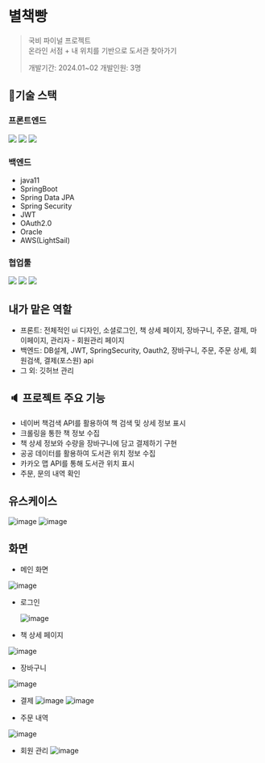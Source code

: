 # 별책빵
> 국비 파이널 프로젝트<br>
> 온라인 서점 + 내 위치를 기반으로 도서관 찾아가기
>
> 개발기간: 2024.01~02 개발인원: 3명


## :wrench:기술 스택

### 프론트엔드
<img src="https://img.shields.io/badge/react-61DAFB?style=for-the-badge&logo=react&logoColor=white"> <img src="https://img.shields.io/badge/java_script-F7DF1E?style=for-the-badge&logo=javascript&logoColor=white">
<img src="https://img.shields.io/badge/styled_components-DB7093?style=for-the-badge&logo=styledcomponents&logoColor=white">

### 백엔드
- java11
- SpringBoot
- Spring Data JPA
- Spring Security
- JWT
- OAuth2.0
- Oracle
- AWS(LightSail)

### 협업툴
<img src="https://img.shields.io/badge/github-181717?style=for-the-badge&logo=github&logoColor=white"> <img src="https://img.shields.io/badge/figma-F24E1E?style=for-the-badge&logo=figma&logoColor=white"> 
<img src="https://img.shields.io/badge/canva-00C4CC?style=for-the-badge&logo=canva&logoColor=white"> 

## 내가 맡은 역할
- 프론트: 전체적인 ui 디자인, 소셜로그인, 책 상세 페이지, 장바구니, 주문, 결제, 마이페이지, 관리자 - 회원관리 페이지
- 백엔드: DB설계, JWT, SpringSecurity, Oauth2, 장바구니, 주문, 주문 상세, 회원검색, 결제(포스원) api
- 그 외: 깃허브 관리


## :speaker: 프로젝트 주요 기능 
- 네이버 책검색 API를 활용하여 책 검색 및 상세 정보 표시
- 크롤링을 통한 책 정보 수집
- 책 상세 정보와 수량을 장바구니에 담고 결제하기 구현
- 공공 데이터를 활용하여 도서관 위치 정보 수집
- 카카오 맵 API를 통해 도서관 위치 표시
- 주문, 문의 내역 확인


## 유스케이스
![image](https://github.com/fin-finalProject/final-backend/assets/147576555/8c0a4a53-12d0-4559-8f66-6ca019ad7953)
![image](https://github.com/fin-finalProject/final-backend/assets/147576555/5149ece8-9fb5-4924-aa06-8dfb7de986a6)



## 화면
- 메인 화면
  
![image](https://github.com/fin-finalProject/final-backend/assets/147576555/b5c5407f-7c80-446e-8d4c-8e98d145b463)

- 로그인

  ![image](https://github.com/fin-finalProject/final-backend/assets/147576555/3449902e-5741-42dd-94de-1445c76e5b65)


- 책 상세 페이지

![image](https://github.com/fin-finalProject/final-backend/assets/147576555/060b2b69-095f-4068-82bb-1031b8ce2216)

- 장바구니

![image](https://github.com/fin-finalProject/final-backend/assets/147576555/7b97fa4e-08ab-4d86-a2a7-e4ae81866e2e)

- 결제
  ![image](https://github.com/fin-finalProject/final-backend/assets/147576555/7bd2d53f-a167-4544-8165-674db4fb8850)
![image](https://github.com/fin-finalProject/final-backend/assets/147576555/7fc6eddc-8206-4b48-ba8a-61feff7b4b96)


- 주문 내역

![image](https://github.com/fin-finalProject/final-backend/assets/147576555/1b7dcc4e-539a-4f1c-a8bb-79ab705b9b82)

- 회원 관리
![image](https://github.com/fin-finalProject/final-backend/assets/147576555/8345c3b8-c210-4092-8af8-8f5562b654a1)


